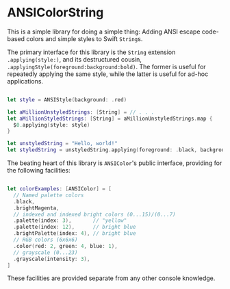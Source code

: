 # ANSIColorString

This is a simple library for doing a simple thing: Adding ANSI escape code-based colors and simple styles to Swift `String`s.

The primary interface for this library is the `String` extension `.applying(style:)`, and its destructured cousin, `.applyingStyle(foreground:background:bold)`. The former is useful for repeatedly applying the same style, while the latter is useful for ad-hoc applications.

```swift

let style = ANSIStyle(background: .red)

let aMillionUnstyledStrings: [String] = // . . .
let aMillionStyledStrings: [String] = aMillionUnstyledStrings.map {
  $0.applying(style: style)
}

let unstyledString = "Hello, world!"
let styledString = unstyledString.applying(foreground: .black, background: .green, bold: true)

```

The beating heart of this library is `ANSIColor`'s public interface, providing for the following facilities:

```swift

let colorExamples: [ANSIColor] = [
  // Named palette colors
  .black,
  .brightMagenta,
  // indexed and indexed bright colors (0...15)/(0...7)
  .palette(index: 3),       // "yellow"
  .palette(index: 12),      // bright blue
  .brightPalette(index: 4), // bright blue
  // RGB colors (6x6x6)
  .color(red: 2, green: 4, blue: 1),
  // grayscale (0...23)
  .grayscale(intensity: 3),
]
```

These facilities are provided separate from any other console knowledge.
